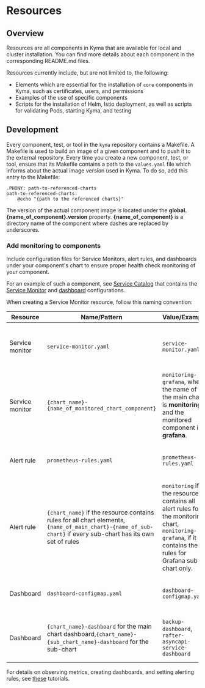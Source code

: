 # Resources

## Overview

Resources are all components in Kyma that are available for local and cluster installation. You can find more details about each component in the corresponding README.md files.

Resources currently include, but are not limited to, the following:

- Elements which are essential for the installation of `core` components in Kyma, such as certificates, users, and permissions
- Examples of the use of specific components
- Scripts for the installation of Helm, Istio deployment, as well as scripts for validating Pods, starting Kyma, and testing

## Development

Every component, test, or tool in the `kyma` repository contains a Makefile. A Makefile is used to build an image of a given component and to push it to the external repository. Every time you create a new component, test, or tool, ensure that its Makefile contains a path to the `values.yaml` file which informs about the actual image version used in Kyma.
To do so, add this entry to the Makefile:

```
.PHONY: path-to-referenced-charts
path-to-referenced-charts:
    @echo "{path to the referenced charts}"
```

The version of the actual component image is located under the **global.{name_of_component}.version** property.
**{name_of_component}** is a directory name of the component where dashes are replaced by underscores.

### Add monitoring to components

Include configuration files for Service Monitors, alert rules, and dashboards under your component's chart to ensure proper health check monitoring of your component.

For an example of such a component, see [Service Catalog](https://github.com/kyma-project/kyma/blob/main/resources/service-catalog/charts/catalog/templates) that contains the [Service Monitor](https://github.com/kyma-project/kyma/blob/main/resources/service-catalog/charts/catalog/templates/controller-manager-service-monitor.yaml) and [dashboard](https://github.com/kyma-project/kyma/blob/main/resources/service-catalog/charts/catalog/templates/dashboard-configmap.yaml) configurations.


When creating a Service Monitor resource, follow this naming convention:

| Resource | Name/Pattern | Value/Example | Description |
|-----------|-------------|---------------| --------|
| Service monitor| `service-monitor.yaml` | `service-monitor.yaml`  | Name of the file which contains the service monitor's specification.|
| Service monitor|  `{chart_name}-{name_of_monitored_chart_component}` | `monitoring-grafana`, where the name of the main chart is **monitoring**, and the monitored component is **grafana**.| Name of the resource in the **metadata** section of the file. |
| Alert rule| `prometheus-rules.yaml` | `prometheus-rules.yaml` | Name of the file which contains the alert rule's specification.|
| Alert rule | `{chart_name}` if the resource contains rules for all chart elements, `{name_of_main_chart}-{name_of_sub-chart}` if every sub-chart has its own set of rules  | `monitoring` if the resource contains all alert rules for the monitoring chart, `monitoring-grafana`, if it contains the rules for Grafana sub-chart only. | Name of the resource in the **metadata** section of the file.|
| Dashboard |`dashboard-configmap.yaml`|`dashboard-configmap.yaml`|Name of the file which contains the dashboard's specification.|
| Dashboard| `{chart_name}-dashboard` for the main chart dashboard,`{chart_name}-{sub_chart_name}-dashboard` for the sub-chart | `backup-dashboard`, `rafter-asyncapi-service-dashboard` |  Name of the resource in the **metadata** section of the file.|

For details on observing metrics, creating dashboards, and setting alerting rules, see [these](https://kyma-project.io/docs/kyma/latest/03-tutorials/00-observability/) tutorials.

